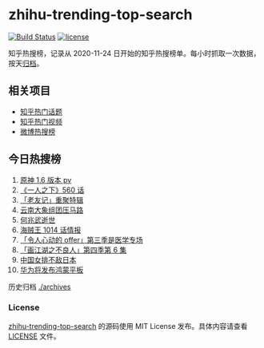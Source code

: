 # zhihu-trending-top-search

[![Build Status](https://github.com/justjavac/zhihu-trending-top-search/workflows/ci/badge.svg?branch=main)](https://github.com/justjavac/zhihu-trending-top-search/actions)
[![license](https://img.shields.io/github/license/justjavac/zhihu-trending-top-search)](https://github.com/justjavac/zhihu-trending-top-search/blob/main/LICENSE)

知乎热搜榜，记录从 2020-11-24 日开始的知乎热搜榜单。每小时抓取一次数据，按天[归档](./archives)。

## 相关项目

- [知乎热门话题](https://github.com/justjavac/zhihu-trending-hot-questions)
- [知乎热门视频](https://github.com/justjavac/zhihu-trending-hot-video)
- [微博热搜榜](https://github.com/justjavac/weibo-trending-hot-search)

## 今日热搜榜

<!-- BEGIN -->
<!-- 最后更新时间 Sat May 29 2021 04:03:12 GMT+0800 (China Standard Time) -->

1. [原神 1.6 版本 pv](https://www.zhihu.com/search?q=原神)
2. [《一人之下》560 话](https://www.zhihu.com/search?q=一人之下)
3. [「老友记」重聚特辑](https://www.zhihu.com/search?q=老友记重聚)
4. [云南大象组团压马路](https://www.zhihu.com/search?q=云南大象)
5. [何兆武逝世](https://www.zhihu.com/search?q=何兆武)
6. [海贼王 1014 话情报](https://www.zhihu.com/search?q=海贼王)
7. [「令人心动的 offer」第三季是医学专场](https://www.zhihu.com/search?q=令人心动的offer第三季)
8. [「画江湖之不良人」第四季第 6 集](https://www.zhihu.com/search?q=画江湖之不良人第四季)
9. [中国女排不敌日本](https://www.zhihu.com/search?q=中国女排)
10. [华为将发布鸿蒙平板](https://www.zhihu.com/search?q=鸿蒙平板)

<!-- END -->

历史归档 [./archives](./archives)

### License

[zhihu-trending-top-search](https://github.com/justjavac/zhihu-trending-top-search)
的源码使用 MIT License 发布。具体内容请查看 [LICENSE](./LICENSE) 文件。
